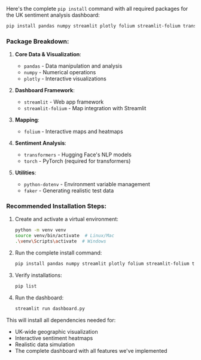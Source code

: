  Here's the complete `pip install` command with all required packages for the UK sentiment analysis dashboard:

```bash
pip install pandas numpy streamlit plotly folium streamlit-folium transformers torch python-dotenv faker
```

### Package Breakdown:

1. **Core Data & Visualization**:
   - `pandas` - Data manipulation and analysis
   - `numpy` - Numerical operations
   - `plotly` - Interactive visualizations

2. **Dashboard Framework**:
   - `streamlit` - Web app framework
   - `streamlit-folium` - Map integration with Streamlit

3. **Mapping**:
   - `folium` - Interactive maps and heatmaps

4. **Sentiment Analysis**:
   - `transformers` - Hugging Face's NLP models
   - `torch` - PyTorch (required for transformers)

5. **Utilities**:
   - `python-dotenv` - Environment variable management
   - `faker` - Generating realistic test data

### Recommended Installation Steps:

1. Create and activate a virtual environment:
   ```bash
   python -m venv venv
   source venv/bin/activate  # Linux/Mac
   .\venv\Scripts\activate  # Windows
   ```

2. Run the complete install command:
   ```bash
   pip install pandas numpy streamlit plotly folium streamlit-folium transformers torch python-dotenv faker fpdf langchain_community langchain scikit-learn serpapi
   ```

3. Verify installations:
   ```bash
   pip list
   ```

4. Run the dashboard:
   ```bash
   streamlit run dashboard.py
   ```

This will install all dependencies needed for:
- UK-wide geographic visualization
- Interactive sentiment heatmaps
- Realistic data simulation
- The complete dashboard with all features we've implemented
